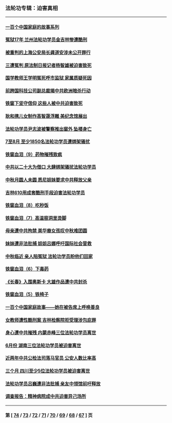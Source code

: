 ### 法轮功专辑：迫害真相
---
#### [一百个中国家庭的故事系列](../../pages/nf4379/n13833308.md) 
#### [冤狱17年 兰州法轮功学员金吉林惨遭酷刑](../../pages/nf4379/n13832422.md) 
#### [被重判的上海公安局长龚道安涉未公开罪行](../../pages/nf4379/n13831922.md) 
#### [三遭冤判 原法制日报记者杨智雄被迫害致死](../../pages/nf4379/n13830419.md) 
#### [国学教师王学明冤死呼市监狱 家属质疑死因](../../pages/nf4379/n13831866.md) 
#### [前跨国科技公司副总裁揭中共欧洲暗杀行动](../../pages/nf4379/n13827561.md) 
#### [铁窗下坚守信仰 这些人被中共迫害致死](../../pages/nf4379/n13828898.md) 
#### [耿和携儿女制作高智晟浮雕 美纪念馆展出](../../pages/nf4379/n13829624.md) 
#### [法轮功学员尹志波被警察推出窗外 坠楼身亡](../../pages/nf4379/n13828273.md) 
#### [7至8月 至少1850名法轮功学员遭绑架骚扰](../../pages/nf4379/n13824925.md) 
#### [铁窗血泪（9）药物摧残致疯](../../pages/nf4379/n13819243.md) 
#### [中共以二十大为借口 大肆绑架骚扰法轮功学员](../../pages/nf4379/n13819570.md) 
#### [中秋月圆人未圆 悉尼姐妹要求中共释放父亲](../../pages/nf4379/n13819642.md) 
#### [吉林610用成套酷刑手段迫害法轮功学员](../../pages/nf4379/n13814775.md) 
#### [铁窗血泪（8）吃秒饭](../../pages/nf4379/n13813761.md) 
#### [铁窗血泪（7）高温窑洞里烫脚](../../pages/nf4379/n13816073.md) 
#### [母亲遭中共拘禁 美华裔女孩叹中秋难团圆](../../pages/nf4379/n13815894.md) 
#### [妹妹遭非法批捕 姐姐吕娜呼吁国际社会营救](../../pages/nf4379/n13814832.md) 
#### [中秋临近 亲人陷冤狱 法轮功学员盼他们回家](../../pages/nf4379/n13814674.md) 
#### [铁窗血泪（6）下毒药](../../pages/nf4379/n13793192.md) 
#### [《长春》入围奥斯卡 大雄作品遭中共封杀](../../pages/nf4379/n13813594.md) 
#### [铁窗血泪（5）铁椅子](../../pages/nf4379/n13805871.md) 
#### [一百个中国家庭故事——她在被告席上呼唤善良](../../pages/nf4379/n13805472.md) 
#### [女教师遭性酷刑案 吉林检察院拒受理涉包庇罪](../../pages/nf4379/n13808837.md) 
#### [身心遭中共摧残 内蒙赤峰三位法轮功学员离世](../../pages/nf4379/n13808436.md) 
#### [6月份 湖南三位法轮功学员被迫害离世](../../pages/nf4379/n13807730.md) 
#### [近两年中共公检法司落马官员 公安人数比率高](../../pages/nf4379/n13807094.md) 
#### [三个月 四川至少5位法轮功学员被迫害离世](../../pages/nf4379/n13807221.md) 
#### [法轮功学员吕巍遭非法批捕 亲友中领馆前吁释放](../../pages/nf4379/n13806418.md) 
#### [调查报告：精神病院成中共迫害异己场所](../../pages/nf4379/n13806163.md) 

---
#### 第 [ [74](./74.md) / [73](./73.md) / [72](./72.md) / [71](./71.md) / [70](./70.md) / [69](./69.md) / [68](./68.md) / [67](./67.md) ] 页

